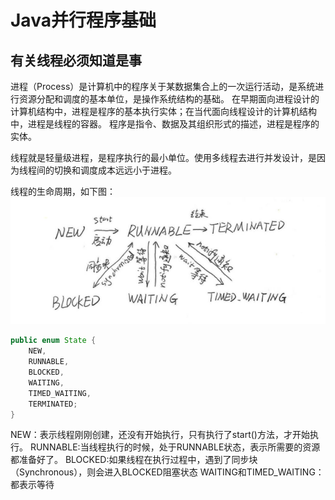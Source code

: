 # Java并行程序基础

## 有关线程必须知道是事

进程（Process）是计算机中的程序关于某数据集合上的一次运行活动，是系统进行资源分配和调度的基本单位，是操作系统结构的基础。
在早期面向进程设计的计算机结构中，进程是程序的基本执行实体；在当代面向线程设计的计算机结构中，进程是线程的容器。
程序是指令、数据及其组织形式的描述，进程是程序的实体。

线程就是轻量级进程，是程序执行的最小单位。使用多线程去进行并发设计，是因为线程间的切换和调度成本远远小于进程。

线程的生命周期，如下图：
![Image text](https://raw.githubusercontent.com/KINGLBT/java-concurrent-study/master/image/chapter2/2-1.png)


```java
public enum State {
    NEW,
    RUNNABLE,
    BLOCKED,
    WAITING,
    TIMED_WAITING,
    TERMINATED;
} 
```

NEW：表示线程刚刚创建，还没有开始执行，只有执行了start()方法，才开始执行。
RUNNABLE:当线程执行的时候，处于RUNNABLE状态，表示所需要的资源都准备好了。
BLOCKED:如果线程在执行过程中，遇到了同步块（Synchronous），则会进入BLOCKED阻塞状态
WAITING和TIMED_WAITING：都表示等待